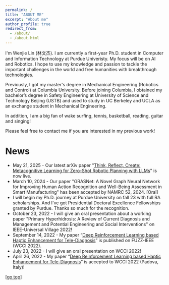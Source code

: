 ```yaml
---
permalink: /
title: "ABOUT ME"
excerpt: "About me"
author_profile: true
redirect_from: 
  - /about/
  - /about.html
---
```


I'm Wenjie Lin (林文杰). I am currently a first-year Ph.D. student in Computer and Information Technology at Purdue Univeristy. My focus will be on AI and Robotics. I hope to use my knowledge and passion to tackle the important challenges in the world and free humanities with breakthrough technologies.

Previously, I got my master's degree in Mechanical Engineering (Robotics and Control) at Columbia University. Before joining Columbia, I obtained my bachelor’s degree in Safety Engineering at University of Science and Technology Beijing (USTB) and used to study in UC Berkeley and UCLA as an exchange student in Mechanical Engineering. 

In addition, I am a big fan of wake surfing, tennis, basketball, reading, guitar and singing!

Please feel free to contact me if you are interested in my previous work!

News
===
* May 21, 2025 - Our latest arXiv paper "[Think, Reflect, Create: Metacognitive Learning for Zero-Shot Robotic Planning with LLMs](https://arxiv.org/abs/2505.14899)" is now live.
* March 10, 2024 - Our paper "GRASNet: A Novel Graph Neural Network for Improving Human Action Recognition and Well-Being Assessment in Smart Manufacturing" has been accepted by NAMRC 52, 2024. [Oral]
* I will begin my Ph.D. journey at Purdue University on fall 23 with full RA scholarships. And I've got Presidential Doctoral Excellence Fellowships granted by Purdue. Thanks so much for the recognition.
* October 23, 2022 - I will give an oral presentation about a working paper "Primary Hyperhidrosis: A Review of Current Diagnosis and Management and Potential Engineering and Social Interventions" on IEEE-Universal Village 2022!
* September 14, 2022 - My paper “[Deep Reinforcement Learning based Haptic Enhancement for Tele-Diagnosis](https://ieeexplore.ieee.org/abstract/document/9882866)” is published on FUZZ-IEEE (WCCI 2022).
* July 23, 2022 - I will give an oral presentation on WCCI 2022!
* April 26, 2022 - My paper “[Deep Reinforcement Learning based Haptic Enhancement for Tele-Diagnosis](https://ieeexplore.ieee.org/abstract/document/9882866)” is accepted to WCCI 2022 (Padova, Italy)!



[[go top](https://wenjielin-michael.github.io/)]  
